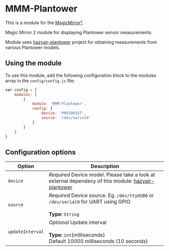 # MMM-Plantower

This is a module for the [MagicMirror²](https://github.com/MichMich/MagicMirror/).

Magic Mirror 2 module for displaying Plantower sensor measurements.

Module uses [hazyair-plantower](https://github.com/hazyair/hazyair-plantower) project for obtaining measurements from various Plantower models.

## Using the module

To use this module, add the following configuration block to the modules array in the `config/config.js` file:
```js
var config = {
    modules: [
        {
            module: 'MMM-Plantower',
            config: {
                device: 'PMS5003ST',
                source: '/dev/serial0'
            }
        }
    ]
}
```

## Configuration options

| Option           | Description|
|------------------|-----------|
| `device`         | *Required* Device model. Please take a look at external dependecy of this module: [hazyair-plantower](https://github.com/hazyair/hazyair-plantower#supported-device-models)|
| `source`         | *Required* Device source. Eg. `/dev/ttyUSB0` or `/dev/serial0` for UART using GPIO <br><br>**Type:** `String`|
| `updateInterval` | *Optional* Update interval <br><br>**Type:** `int`(milliseconds) <br>Default 10000 milliseconds (10 seconds)|